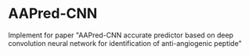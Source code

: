 # AAPred-CNN
Implement for paper "AAPred-CNN accurate predictor based on deep convolution neural network for identification of anti-angiogenic peptide"
